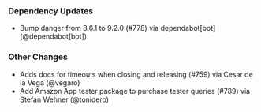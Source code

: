 ### Dependency Updates
* Bump danger from 8.6.1 to 9.2.0 (#778) via dependabot[bot] (@dependabot[bot])
### Other Changes
* Adds docs for timeouts when closing and releasing (#759) via Cesar de la Vega (@vegaro)
* Add Amazon App tester package to purchase tester queries (#789) via Stefan Wehner (@tonidero)
